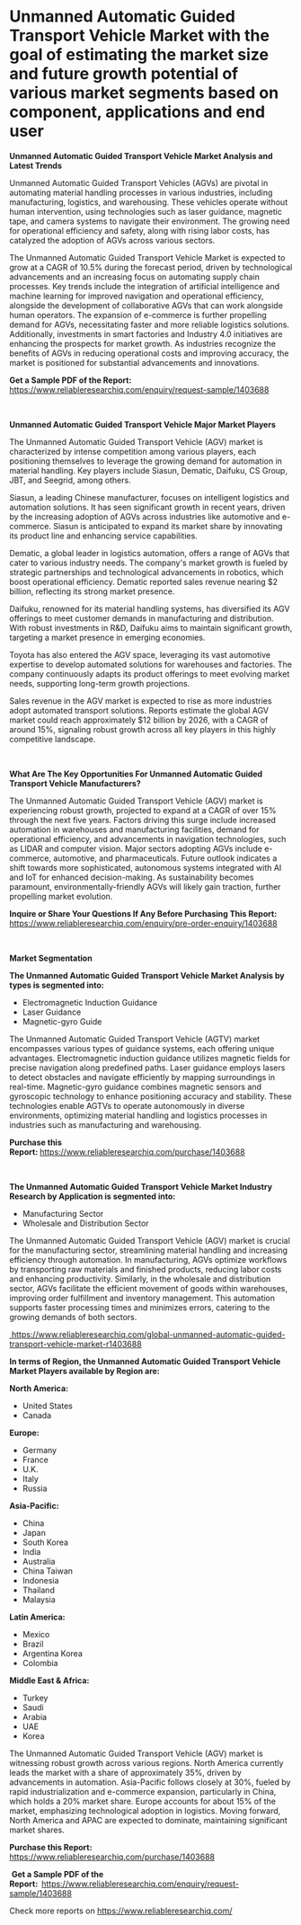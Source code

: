 <p><h1>Unmanned Automatic Guided Transport Vehicle Market with the goal of estimating the market size and future growth potential of various market segments based on component, applications and end user</h1></p><p><strong>Unmanned Automatic Guided Transport Vehicle Market Analysis and Latest Trends</strong></p>
<p><p>Unmanned Automatic Guided Transport Vehicles (AGVs) are pivotal in automating material handling processes in various industries, including manufacturing, logistics, and warehousing. These vehicles operate without human intervention, using technologies such as laser guidance, magnetic tape, and camera systems to navigate their environment. The growing need for operational efficiency and safety, along with rising labor costs, has catalyzed the adoption of AGVs across various sectors.</p><p>The Unmanned Automatic Guided Transport Vehicle Market is expected to grow at a CAGR of 10.5% during the forecast period, driven by technological advancements and an increasing focus on automating supply chain processes. Key trends include the integration of artificial intelligence and machine learning for improved navigation and operational efficiency, alongside the development of collaborative AGVs that can work alongside human operators. The expansion of e-commerce is further propelling demand for AGVs, necessitating faster and more reliable logistics solutions. Additionally, investments in smart factories and Industry 4.0 initiatives are enhancing the prospects for market growth. As industries recognize the benefits of AGVs in reducing operational costs and improving accuracy, the market is positioned for substantial advancements and innovations.</p></p>
<p><strong>Get a Sample PDF of the Report:&nbsp;</strong> <a href="https://www.reliableresearchiq.com/enquiry/request-sample/1403688?utm_campaign=1087&utm_medium=2&utm_source=Github&utm_content=ia&utm_term=13012025&utm_id=unmanned-automatic-guided-transport-vehicle">https://www.reliableresearchiq.com/enquiry/request-sample/1403688</a></p>
<p>&nbsp;</p>
<p><strong>Unmanned Automatic Guided Transport Vehicle Major Market Players</strong></p>
<p><p>The Unmanned Automatic Guided Transport Vehicle (AGV) market is characterized by intense competition among various players, each positioning themselves to leverage the growing demand for automation in material handling. Key players include Siasun, Dematic, Daifuku, CS Group, JBT, and Seegrid, among others.</p><p>Siasun, a leading Chinese manufacturer, focuses on intelligent logistics and automation solutions. It has seen significant growth in recent years, driven by the increasing adoption of AGVs across industries like automotive and e-commerce. Siasun is anticipated to expand its market share by innovating its product line and enhancing service capabilities.</p><p>Dematic, a global leader in logistics automation, offers a range of AGVs that cater to various industry needs. The company's market growth is fueled by strategic partnerships and technological advancements in robotics, which boost operational efficiency. Dematic reported sales revenue nearing $2 billion, reflecting its strong market presence.</p><p>Daifuku, renowned for its material handling systems, has diversified its AGV offerings to meet customer demands in manufacturing and distribution. With robust investments in R&D, Daifuku aims to maintain significant growth, targeting a market presence in emerging economies.</p><p>Toyota has also entered the AGV space, leveraging its vast automotive expertise to develop automated solutions for warehouses and factories. The company continuously adapts its product offerings to meet evolving market needs, supporting long-term growth projections.</p><p>Sales revenue in the AGV market is expected to rise as more industries adopt automated transport solutions. Reports estimate the global AGV market could reach approximately $12 billion by 2026, with a CAGR of around 15%, signaling robust growth across all key players in this highly competitive landscape.</p></p>
<p>&nbsp;</p>
<p><strong>What Are The Key Opportunities For Unmanned Automatic Guided Transport Vehicle Manufacturers?</strong></p>
<p><p>The Unmanned Automatic Guided Transport Vehicle (AGV) market is experiencing robust growth, projected to expand at a CAGR of over 15% through the next five years. Factors driving this surge include increased automation in warehouses and manufacturing facilities, demand for operational efficiency, and advancements in navigation technologies, such as LIDAR and computer vision. Major sectors adopting AGVs include e-commerce, automotive, and pharmaceuticals. Future outlook indicates a shift towards more sophisticated, autonomous systems integrated with AI and IoT for enhanced decision-making. As sustainability becomes paramount, environmentally-friendly AGVs will likely gain traction, further propelling market evolution.</p></p>
<p><strong>Inquire or Share Your Questions If Any Before Purchasing This Report:</strong> <a href="https://www.reliableresearchiq.com/enquiry/pre-order-enquiry/1403688?utm_campaign=1087&utm_medium=2&utm_source=Github&utm_content=ia&utm_term=13012025&utm_id=unmanned-automatic-guided-transport-vehicle">https://www.reliableresearchiq.com/enquiry/pre-order-enquiry/1403688</a></p>
<p>&nbsp;</p>
<p><strong>Market Segmentation</strong></p>
<p><strong>The Unmanned Automatic Guided Transport Vehicle Market Analysis by types is segmented into:</strong></p>
<p><ul><li>Electromagnetic Induction Guidance</li><li>Laser Guidance</li><li>Magnetic-gyro Guide</li></ul></p>
<p><p>The Unmanned Automatic Guided Transport Vehicle (AGTV) market encompasses various types of guidance systems, each offering unique advantages. Electromagnetic induction guidance utilizes magnetic fields for precise navigation along predefined paths. Laser guidance employs lasers to detect obstacles and navigate efficiently by mapping surroundings in real-time. Magnetic-gyro guidance combines magnetic sensors and gyroscopic technology to enhance positioning accuracy and stability. These technologies enable AGTVs to operate autonomously in diverse environments, optimizing material handling and logistics processes in industries such as manufacturing and warehousing.</p></p>
<p><strong>Purchase this Report:&nbsp;</strong><a href="https://www.reliableresearchiq.com/purchase/1403688?utm_campaign=1087&utm_medium=2&utm_source=Github&utm_content=ia&utm_term=13012025&utm_id=unmanned-automatic-guided-transport-vehicle">https://www.reliableresearchiq.com/purchase/1403688</a></p>
<p>&nbsp;</p>
<p><strong>The Unmanned Automatic Guided Transport Vehicle Market Industry Research by Application is segmented into:</strong></p>
<p><ul><li>Manufacturing Sector</li><li>Wholesale and Distribution Sector</li></ul></p>
<p><p>The Unmanned Automatic Guided Transport Vehicle (AGV) market is crucial for the manufacturing sector, streamlining material handling and increasing efficiency through automation. In manufacturing, AGVs optimize workflows by transporting raw materials and finished products, reducing labor costs and enhancing productivity. Similarly, in the wholesale and distribution sector, AGVs facilitate the efficient movement of goods within warehouses, improving order fulfillment and inventory management. This automation supports faster processing times and minimizes errors, catering to the growing demands of both sectors.</p></p>
<p><a href="https://www.reliableresearchiq.com/global-unmanned-automatic-guided-transport-vehicle-market-r1403688?utm_campaign=1087&utm_medium=2&utm_source=Github&utm_content=ia&utm_term=13012025&utm_id=unmanned-automatic-guided-transport-vehicle">&nbsp;https://www.reliableresearchiq.com/global-unmanned-automatic-guided-transport-vehicle-market-r1403688</a></p>
<p><strong>In terms of Region, the Unmanned Automatic Guided Transport Vehicle Market Players available by Region are:</strong></p>
<p>
    <p> <strong> North America: </strong>
        <ul>
            <li>United States</li>
            <li>Canada</li>
        </ul>
        </p> 
    <p> <strong> Europe: </strong>
        <ul>
            <li>Germany</li>
            <li>France</li>
            <li>U.K.</li>
            <li>Italy</li>
            <li>Russia</li>
        </ul>
        </p> 
    <p> <strong> Asia-Pacific: </strong>
        <ul>
            <li>China</li>
            <li>Japan</li>
            <li>South Korea</li>
            <li>India</li>
            <li>Australia</li>
            <li>China Taiwan</li>
            <li>Indonesia</li>
            <li>Thailand</li>
            <li>Malaysia</li>
        </ul>
        </p> 
    <p> <strong> Latin America: </strong>
        <ul>
            <li>Mexico</li>
            <li>Brazil</li>
            <li>Argentina Korea</li>
            <li>Colombia</li>
        </ul>
        </p> 
    <p> <strong> Middle East & Africa: </strong>
        <ul>
            <li>Turkey</li>
            <li>Saudi</li>
            <li>Arabia</li>
            <li>UAE</li>
            <li>Korea</li>
        </ul>
    </p>
    </p>
<p><p>The Unmanned Automatic Guided Transport Vehicle (AGV) market is witnessing robust growth across various regions. North America currently leads the market with a share of approximately 35%, driven by advancements in automation. Asia-Pacific follows closely at 30%, fueled by rapid industrialization and e-commerce expansion, particularly in China, which holds a 20% market share. Europe accounts for about 15% of the market, emphasizing technological adoption in logistics. Moving forward, North America and APAC are expected to dominate, maintaining significant market shares.</p></p>
<p><strong>Purchase this Report: </strong><a href="https://www.reliableresearchiq.com/purchase/1403688?utm_campaign=1087&utm_medium=2&utm_source=Github&utm_content=ia&utm_term=13012025&utm_id=unmanned-automatic-guided-transport-vehicle">https://www.reliableresearchiq.com/purchase/1403688</a></p>
<p>&nbsp;<strong>Get a Sample PDF of the Report:&nbsp;&nbsp;</strong><a href="https://www.reliableresearchiq.com/enquiry/request-sample/1403688?utm_campaign=1087&utm_medium=2&utm_source=Github&utm_content=ia&utm_term=13012025&utm_id=unmanned-automatic-guided-transport-vehicle">https://www.reliableresearchiq.com/enquiry/request-sample/1403688</a></p>
<p><strong></strong></p>
<p>Check more reports on <a href="https://www.reliableresearchiq.com/?utm_campaign=1087&utm_medium=2&utm_source=Github&utm_content=ia&utm_term=13012025&utm_id=unmanned-automatic-guided-transport-vehicle">https://www.reliableresearchiq.com/</a></p>